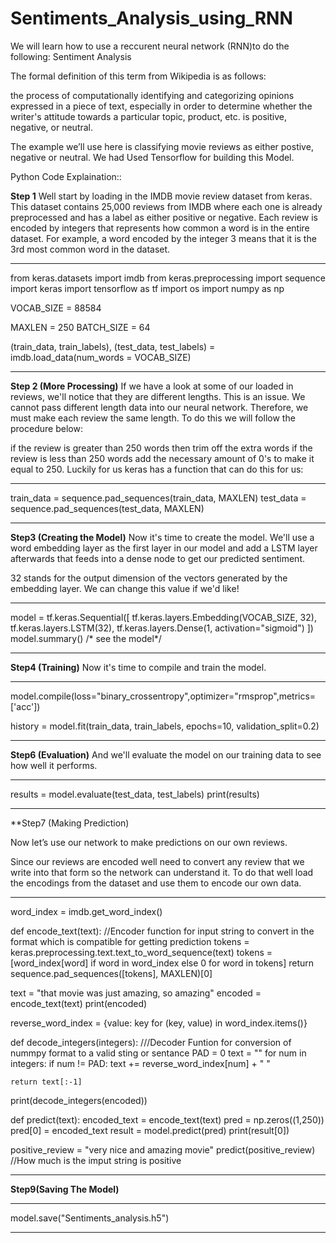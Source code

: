 # Sentiments_Analysis_using_RNN
We will learn how to use a reccurent neural network (RNN)to do the following:  Sentiment Analysis

The formal definition of this term from Wikipedia is as follows:

the process of computationally identifying and categorizing opinions expressed in a piece of text, especially in order to determine whether the writer's attitude towards a particular topic, product, etc. is positive, negative, or neutral.

The example we’ll use here is classifying movie reviews as either postive, negative or neutral.
We had Used Tensorflow for building this Model.

Python Code Explaination::

**Step 1**
Well start by loading in the IMDB movie review dataset from keras. This dataset contains 25,000 reviews from IMDB where each one is already preprocessed and has a label as either positive or negative. Each review is encoded by integers that represents how common a word is in the entire dataset. For example, a word encoded by the integer 3 means that it is the 3rd most common word in the dataset.
********************************************************************************************************
from keras.datasets import imdb
from keras.preprocessing import sequence
import keras
import tensorflow as tf
import os
import numpy as np

VOCAB_SIZE = 88584

MAXLEN = 250
BATCH_SIZE = 64

(train_data, train_labels), (test_data, test_labels) = imdb.load_data(num_words = VOCAB_SIZE)
************************************************************************************************************
**Step 2 (More Processing)** 
If we have a look at some of our loaded in reviews, we'll notice that they are different lengths. This is an issue. We cannot pass different length data into our neural network. Therefore, we must make each review the same length. To do this we will follow the procedure below:

if the review is greater than 250 words then trim off the extra words
if the review is less than 250 words add the necessary amount of 0's to make it equal to 250.
Luckily for us keras has a function that can do this for us:
*********************************************************************************************************
train_data = sequence.pad_sequences(train_data, MAXLEN)
test_data = sequence.pad_sequences(test_data, MAXLEN)
*********************************************************************************************************

**Step3 (Creating the Model)**
Now it's time to create the model. We'll use a word embedding layer as the first layer in our model and add a LSTM layer afterwards that feeds into a dense node to get our predicted sentiment.

32 stands for the output dimension of the vectors generated by the embedding layer. We can change this value if we'd like!
*********************************************************************************************************
model = tf.keras.Sequential([
    tf.keras.layers.Embedding(VOCAB_SIZE, 32),
    tf.keras.layers.LSTM(32),
    tf.keras.layers.Dense(1, activation="sigmoid")
])
model.summary()  /* see the model*/
*********************************************************************************************************

**Step4 (Training)**
Now it's time to compile and train the model.
*********************************************************************************************************
model.compile(loss="binary_crossentropy",optimizer="rmsprop",metrics=['acc'])

history = model.fit(train_data, train_labels, epochs=10, validation_split=0.2)
*********************************************************************************************************

**Step6 (Evaluation)**
And we'll evaluate the model on our training data to see how well it performs.
*********************************************************************************************************
results = model.evaluate(test_data, test_labels)
print(results)
*********************************************************************************************************


**Step7 (Making Prediction)

Now let’s use our network to make predictions on our own reviews.

Since our reviews are encoded well need to convert any review that we write into that form so the network can understand it. To do that well load the encodings from the dataset and use them to encode our own data.

*********************************************************************************************************
word_index = imdb.get_word_index()

def encode_text(text):           //Encoder function for input string to convert in the format which is compatible for getting prediction
  tokens = keras.preprocessing.text.text_to_word_sequence(text)
  tokens = [word_index[word] if word in word_index else 0 for word in tokens]
  return sequence.pad_sequences([tokens], MAXLEN)[0]

text = "that movie was just amazing, so amazing"
encoded = encode_text(text)
print(encoded)

reverse_word_index = {value: key for (key, value) in word_index.items()}        

def decode_integers(integers):           ///Decoder Funtion for conversion of nummpy format to a valid sting or sentance
    PAD = 0
    text = ""
    for num in integers:
      if num != PAD:
        text += reverse_word_index[num] + " "

    return text[:-1]
  
print(decode_integers(encoded))


def predict(text):
  encoded_text = encode_text(text)
  pred = np.zeros((1,250))
  pred[0] = encoded_text
  result = model.predict(pred)
  print(result[0])

positive_review = "very nice and amazing movie"
predict(positive_review)                //How much is the imput string is positive 

*********************************************************************************************************
 **Step9(Saving The Model)**
 
*********************************************************************************************************
model.save("Sentiments_analysis.h5")
*********************************************************************************************************
